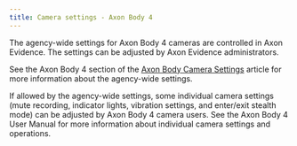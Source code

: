 ```yaml
---
title: Camera settings - Axon Body 4
---
```


The agency-wide settings for Axon Body 4 cameras are controlled in Axon Evidence. The settings can be adjusted by Axon Evidence administrators.

See the Axon Body 4 section of the [Axon Body Camera Settings](https://my.axon.com/s/article/Body-Camera-Settings) article for more information about the agency-wide settings.

If allowed by the agency-wide settings, some individual camera settings (mute recording, indicator lights, vibration settings, and enter/exit stealth mode) can be adjusted by Axon Body 4 camera users. See the Axon Body 4 User Manual for more information about individual camera settings and operations.